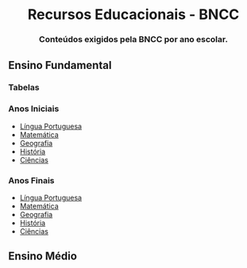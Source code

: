 <h1 align="center">Recursos Educacionais - BNCC</h1>
<h3 align="center">Conteúdos exigidos pela BNCC por ano escolar.</h3>

## Ensino Fundamental

### Tabelas

### Anos Iniciais

- [Língua Portuguesa](http://basenacionalcomum.mec.gov.br/abase/#fundamental/lingua-portuguesa-no-ensino-fundamental-anos-iniciais-praticas-de-linguagem-objetos-de-conhecimento-e-habilidades)
- [Matemática](http://basenacionalcomum.mec.gov.br/abase/#fundamental/matematica-no-ensino-fundamental-anos-iniciais-unidades-tematicas-objetos-de-conhecimento-e-habilidades)
- [Geografia](http://basenacionalcomum.mec.gov.br/abase/#fundamental/geografia-no-ensino-fundamental-anos-iniciais-unidades-tematicas-objetos-de-conhecimento-e-habilidades)
- [História](http://basenacionalcomum.mec.gov.br/abase/#fundamental/historia-no-ensino-fundamental-anos-iniciais-unidades-tematicas-objetos-de-conhecimento-e-habilidades)
- [Ciências](http://basenacionalcomum.mec.gov.br/abase/#fundamental/historia-no-ensino-fundamental-anos-iniciais-unidades-tematicas-objetos-de-conhecimento-e-habilidades)

### Anos Finais

- [Língua Portuguesa](http://basenacionalcomum.mec.gov.br/abase/#fundamental/lingua-portuguesa-no-ensino-fundamental-anos-finais-praticas-de-linguagem-objetos-de-conhecimento-e-habilidades)
- [Matemática](http://basenacionalcomum.mec.gov.br/abase/#fundamental/matematica-no-ensino-fundamental-anos-finais-unidades-tematicas-objetos-de-conhecimento-e-habilidades)
- [Geografia](http://basenacionalcomum.mec.gov.br/abase/#fundamental/geografia-no-ensino-fundamental-anos-finais-unidades-tematicas-objetos-de-conhecimento-e-habilidades)
- [História](http://basenacionalcomum.mec.gov.br/abase/#fundamental/historia-no-ensino-fundamental-anos-finais-unidades-tematicas-objetos-de-conhecimento-e-habilidades)
- [Ciências](http://basenacionalcomum.mec.gov.br/abase/#fundamental/historia-no-ensino-fundamental-anos-iniciais-unidades-tematicas-objetos-de-conhecimento-e-habilidades)

## Ensino Médio
